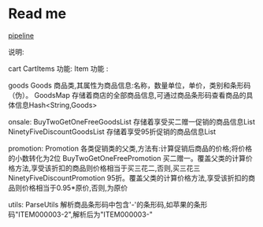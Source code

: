 # Read me

[pipeline](http://52.77.255.254:8080/ "Jenkins Pipeline")

说明:

cart
   CartItems 功能:
   Item      功能 :

goods
   Goods      商品类,其属性为商品信息:名称，数量单位，单价，类别和条形码（伪）。
   GoodsMap   存储着商店的全部商品信息,可通过商品条形码查看商品的具体信息Hash<String,Goods>

onsale:
   BuyTwoGetOneFreeGoodsList    存储着享受买二赠一促销的商品信息List<String>
   NinetyFiveDiscountGoodsList  存储着享受95折促销的商品信息List<String>

promotion:
   Promotion                    各类促销类的父类,方法有:计算促销后商品的价格;将价格的小数转化为2位
   BuyTwoGetOneFreePromotion    买二赠一。覆盖父类的计算价格方法,享受该折扣的商品则价格相当于买三花二,否则,买三花三
   NinetyFiveDiscountPromotion  95折。覆盖父类的计算价格方法,享受该折扣的商品则价格相当于0.95*原价,否则,为原价

utils:
   ParseUtils      解析商品条形码中包含'-'的条形码,如苹果的条形码"ITEM000003-2",解析后为"ITEM000003-"



